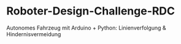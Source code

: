 # Roboter-Design-Challenge-RDC
Autonomes Fahrzeug mit Arduino + Python: Linienverfolgung &amp; Hindernisvermeidung
